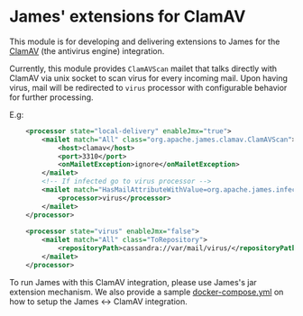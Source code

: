 # James' extensions for ClamAV

This module is for developing and delivering extensions to James for the [ClamAV](https://www.clamav.net/) (the antivirus engine) integration.

Currently, this module provides `ClamAVScan` mailet that talks directly with ClamAV via unix socket to scan virus for every
incoming mail. Upon having virus, mail will be redirected to `virus` processor with configurable behavior for further processing.

E.g:
```xml
    <processor state="local-delivery" enableJmx="true">
        <mailet match="All" class="org.apache.james.clamav.ClamAVScan">
            <host>clamav</host>
            <port>3310</port>
            <onMailetException>ignore</onMailetException>
        </mailet>
        <!-- If infected go to virus processor -->
        <mailet match="HasMailAttributeWithValue=org.apache.james.infected, true" class="ToProcessor">
            <processor>virus</processor>
        </mailet>
    </processor>
    
    <processor state="virus" enableJmx="false">
        <mailet match="All" class="ToRepository">
            <repositoryPath>cassandra://var/mail/virus/</repositoryPath>
        </mailet>
    </processor>
```

To run James with this ClamAV integration, please use James's jar extension mechanism.
We also provide a sample [docker-compose.yml](docker-compose.yml) on how to setup the James <-> ClamAV integration.